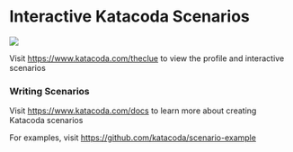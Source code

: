 # Interactive Katacoda Scenarios

[![](http://shields.katacoda.com/katacoda/theclue/count.svg)](https://www.katacoda.com/theclue "Get your profile on Katacoda.com")

Visit https://www.katacoda.com/theclue to view the profile and interactive scenarios

### Writing Scenarios
Visit https://www.katacoda.com/docs to learn more about creating Katacoda scenarios

For examples, visit https://github.com/katacoda/scenario-example
